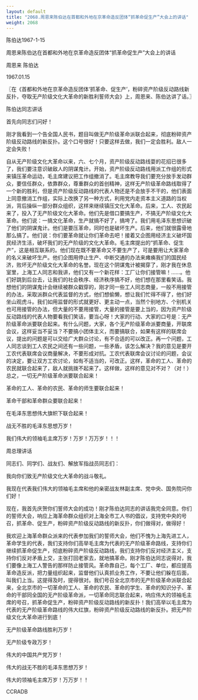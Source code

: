 ```yaml
---
layout: default
title: "2068.周恩来陈伯达在首都和外地在京革命造反团体“抓革命促生产”大会上的讲话"
weight: 2068
---
```


陈伯达1967-1-15

周恩来陈伯达在首都和外地在京革命造反团体“抓革命促生产”大会上的讲话

周恩来 陈伯达

1967.01.15

〖在《首都和外地在京革命造反团体‘抓革命、促生产’，粉碎资产阶级反动路线新反扑，夺取无产阶级文化大革命的新胜利誓师大会》上，周恩来、陈伯达讲了话。〗

陈伯达同志讲话

首先向同志们问好！

刚才我看到一个告全国人民书，题目叫做无产阶级革命派联合起来，彻底粉碎资产阶级反动路线的新反扑。这个口号很好！只要这样去做，我们一定会胜利。敌人一定会失败！

自从无产阶级文化大革命以来，六、七个月，资产阶级反动路线耍的花招已很多了，我们要注意识破敌人的阴谋鬼计。开始，资产阶级反动路线用派工作组的形式来镇压革命运动，毛主席建议把工作组撤消了。毛主席教导我们要充分放手发动群众，要信任群众，依靠群众，尊重群众的首创精神，这样无产阶级革命路线取得了一个新的胜利，但是资产阶级反动路线的代表人物还是不会放手不干的，他们表面上同意撤消工作组，实际上改换了另一种方式，利用党内走资本主义道路的当权派，背后操纵一部分群众组织，这样来继续镇压文化大革命。后来，工人、农民起来了，投入了无产阶级文化大革命。他们先是借口要搞生产，不搞无产阶级文化大革命。他们说：一搞文化革命，生产就搞不好了，搞垮了。我们用毛泽东思想识破了他们的阴谋鬼计。他们是要压革命，同时也是破坏生产。后来，他们就很露骨地那么搞了。他们说：你们要革命就让你们革命去吧！接着又企图用经济主义破坏国民经济生活，破坏我们的无产阶级的文化大革命。毛主席提出的“抓革命、促生产”，这是相互联系的。他们现在既不要革命又不要生产了，可是要用让大家革命的名义来破坏生产。他们企图用停止生产、中断交通的办法来瘫痪我们的国民经济，败坏无产阶级文化大革命的名誉。现在这个阴谋鬼计被揭穿了，刚才我在休息室里，上海工人同志和我讲，他们又有一个新花样：工厂让你们接管嘛！……。他们好跳到后台去，让我们的社会秩序、经济秩序搞不好，他们想在那里看笑话。我想他们的阴谋鬼计会继续被群众戳穿的，刚才同一些工人同志商量，一般不用接管的办法，采取派群众代表监督的方式，他们想偷懒，想让我们忙得不得了，他们好坐山观虎斗。我们如用监督的形式就更好、更主动一点，当然个别地方、个别机关也可用接管的办法，但大量的不要用接管，大量的接管是要上当的，因为资产阶级反动路线的代表人物要看我们笑话，要当心呀！大家的行动、大家的口号是：无产阶级革命派要联合起来。有什么问题，大家，各个无产阶级革命派要商量，开联席会议，这样妥当不妥当？不要搞小团体主义，而要搞联合，如果有这样的联席会议，提出的问题是可以交给广大群众讨论，有不合适的可以改正。再一个问题，工人同志谈到工人农民之间还有一些问题，一些矛盾，该怎么解决？我的意见是要开工农代表联席会议商量解决，不要形成对抗。工农代表联席会议讨论的问题，会议的决定，要让双方工农讨论，如有不适当的，可改正。这样，革命的工人、革命的农民就联合起来了，敌人就挑拨不起来了。这样做，这样的意见对不对？（对！）总之，一切无产阶级革命派要联合起来！

革命的工人、革命的农民、革命的师生要联合起来！

革命干部和革命群众要联合起来！

在毛泽东思想伟大旗帜下联合起来！

战无不胜的毛泽东思想万岁！

我们伟大的领袖毛主席万岁！万岁！万万岁！！！

周总理讲话

同志们、同学们、战友们、解放军指战员同志们：

我向你们致无产阶级文化大革命的战斗敬礼。

我现在代表我们伟大的领袖毛主席和他的亲密战友林副主席、党中央、国务院问你们好！

现在，我首先庆贺你们誓师大会的成功！刚才陈伯达同志的讲话我完全同意。你们的誓师大会，响应上海革命群众组织对上海全市工人书的倡议，支持党中央的号召，抓革命、促生产，粉碎资产阶级反动路线的新反扑，你们做得对，做得好！

我欢迎上海革命群众派来的代表参加我们的誓师大会，他们不愧为上海先进工人，革命学生的代表，我们支持你们高举毛主席为代表的无产阶级革命路线，支持你们继续抓革命促生产，彻底粉碎资产阶级反动路线，我们支持你们反对经济主义，支持你们反对矛盾上交，主张打回老家去，就地搞革命。刚才陈伯达同志说得对，我们要像上海工人警告的那样防止接管风。革命靠自己，每个工厂、单位，都应提高革命造反派，把力量组织起来，监督他们认真抓业务工作，不要让他们躲在后面，叫我们上当。这提得及时，提得很对。我们号召全北京市的无产阶级革命派联合起来，全北京市的一切革命的工人、革命的农民、革命的学生、革命的知识分子、革命的干部同全国的无产阶级革命派，一切革命同志联合起来，响应伟大的领袖毛主席的号召，抓革命促生产，粉碎资产阶级反动路线的新反扑！我们高举以毛主席为代表的无产阶级革命路线的伟大红旗，粉碎资产阶级反动路线的新反扑。把无产阶级文化大革命进行到底！

无产阶级革命路线胜利万岁！

无产阶级专政万岁！

伟大的中国共产党万岁！

伟大的战无不胜的毛泽东思想万岁！

伟大的领袖毛主席万岁！万万岁！！

CCRADB

